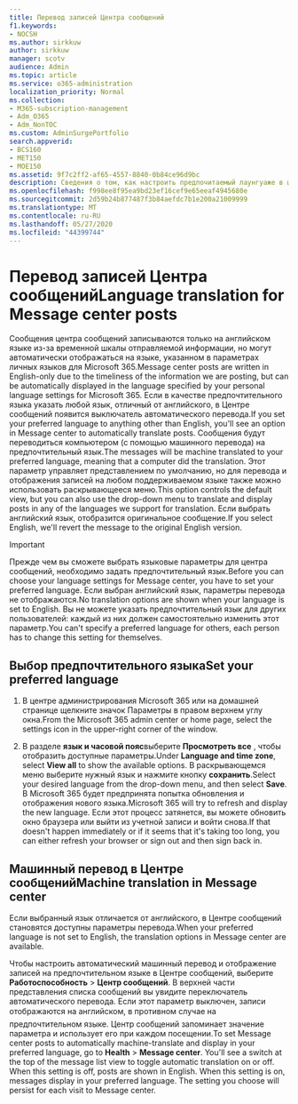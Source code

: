 ```yaml
---
title: Перевод записей Центра сообщений
f1.keywords:
- NOCSH
ms.author: sirkkuw
author: sirkkuw
manager: scotv
audience: Admin
ms.topic: article
ms.service: o365-administration
localization_priority: Normal
ms.collection:
- M365-subscription-management
- Adm_O365
- Adm_NonTOC
ms.custom: AdminSurgePortfolio
search.appverid:
- BCS160
- MET150
- MOE150
ms.assetid: 9f7c2ff2-af65-4557-8840-0b84ce96d9bc
description: Сведения о том, как настроить предпочитаемый лаунгуаже в центре сообщений для автоматического перевода публикаций.
ms.openlocfilehash: f998ee8f95ea9bd23ef16cef9e65eeaf4945680e
ms.sourcegitcommit: 2d59b24b877487f3b84aefdc7b1e200a21009999
ms.translationtype: MT
ms.contentlocale: ru-RU
ms.lasthandoff: 05/27/2020
ms.locfileid: "44399744"
---
```

# <a name="language-translation-for-message-center-posts"></a><span data-ttu-id="35b6c-103">Перевод записей Центра сообщений</span><span class="sxs-lookup"><span data-stu-id="35b6c-103">Language translation for Message center posts</span></span>

<span data-ttu-id="35b6c-104">Сообщения центра сообщений записываются только на английском языке из-за временной шкалы отправляемой информации, но могут автоматически отображаться на языке, указанном в параметрах личных языков для Microsoft 365.</span><span class="sxs-lookup"><span data-stu-id="35b6c-104">Message center posts are written in English-only due to the timeliness of the information we are posting, but can be automatically displayed in the language specified by your personal language settings for Microsoft 365.</span></span> <span data-ttu-id="35b6c-105">Если в качестве предпочтительного языка указать любой язык, отличный от английского, в Центре сообщений появится выключатель автоматического перевода.</span><span class="sxs-lookup"><span data-stu-id="35b6c-105">If you set your preferred language to anything other than English, you'll see an option in Message center to automatically translate posts.</span></span> <span data-ttu-id="35b6c-106">Сообщения будут переводиться компьютером (с помощью машинного перевода) на предпочтительный язык.</span><span class="sxs-lookup"><span data-stu-id="35b6c-106">The messages will be machine translated to your preferred language, meaning that a computer did the translation.</span></span> <span data-ttu-id="35b6c-107">Этот параметр управляет представлением по умолчанию, но для перевода и отображения записей на любом поддерживаемом языке также можно использовать раскрывающееся меню.</span><span class="sxs-lookup"><span data-stu-id="35b6c-107">This option controls the default view, but you can also use the drop-down menu to translate and display posts in any of the languages we support for translation.</span></span> <span data-ttu-id="35b6c-108">Если выбрать английский язык, отобразится оригинальное сообщение.</span><span class="sxs-lookup"><span data-stu-id="35b6c-108">If you select English, we'll revert the message to the original English version.</span></span>
  
> [!IMPORTANT]
> <span data-ttu-id="35b6c-109">Прежде чем вы сможете выбрать языковые параметры для центра сообщений, необходимо задать предпочтительный язык.</span><span class="sxs-lookup"><span data-stu-id="35b6c-109">Before you can choose your language settings for Message center, you have to set your preferred language.</span></span> <span data-ttu-id="35b6c-110">Если выбран английский язык, параметры перевода не отображаются.</span><span class="sxs-lookup"><span data-stu-id="35b6c-110">No translation options are shown when your language is set to English.</span></span> <span data-ttu-id="35b6c-111">Вы не можете указать предпочтительный язык для других пользователей: каждый из них должен самостоятельно изменить этот параметр.</span><span class="sxs-lookup"><span data-stu-id="35b6c-111">You can't specify a preferred language for others, each person has to change this setting for themselves.</span></span> 
  
## <a name="set-your-preferred-language"></a><span data-ttu-id="35b6c-112">Выбор предпочтительного языка</span><span class="sxs-lookup"><span data-stu-id="35b6c-112">Set your preferred language</span></span>

1. <span data-ttu-id="35b6c-113">В центре администрирования Microsoft 365 или на домашней странице щелкните значок Параметры в правом верхнем углу окна.</span><span class="sxs-lookup"><span data-stu-id="35b6c-113">From the Microsoft 365 admin center or home page, select the settings icon in the upper-right corner of the window.</span></span>
  
2. <span data-ttu-id="35b6c-114">В разделе **язык и часовой пояс**выберите **Просмотреть все** , чтобы отобразить доступные параметры.</span><span class="sxs-lookup"><span data-stu-id="35b6c-114">Under **Language and time zone**, select **View all** to show the available options.</span></span> <span data-ttu-id="35b6c-115">В раскрывающемся меню выберите нужный язык и нажмите кнопку **сохранить**.</span><span class="sxs-lookup"><span data-stu-id="35b6c-115">Select your desired language from the drop-down menu, and then select **Save**.</span></span> <span data-ttu-id="35b6c-116">В Microsoft 365 будет предпринята попытка обновления и отображения нового языка.</span><span class="sxs-lookup"><span data-stu-id="35b6c-116">Microsoft 365 will try to refresh and display the new language.</span></span> <span data-ttu-id="35b6c-117">Если этот процесс затянется, вы можете обновить окно браузера или выйти из учетной записи и войти снова.</span><span class="sxs-lookup"><span data-stu-id="35b6c-117">If that doesn't happen immediately or if it seems that it's taking too long, you can either refresh your browser or sign out and then sign back in.</span></span>
  
## <a name="machine-translation-in-message-center"></a><span data-ttu-id="35b6c-118">Машинный перевод в Центре сообщений</span><span class="sxs-lookup"><span data-stu-id="35b6c-118">Machine translation in Message center</span></span>

<span data-ttu-id="35b6c-119">Если выбранный язык отличается от английского, в Центре сообщений становятся доступны параметры перевода.</span><span class="sxs-lookup"><span data-stu-id="35b6c-119">When your preferred language is not set to English, the translation options in Message center are available.</span></span>
  
<span data-ttu-id="35b6c-p104">Чтобы настроить автоматический машинный перевод и отображение записей на предпочтительном языке в Центре сообщений, выберите **Работоспособность** \> **Центр сообщений**. В верхней части представления списка сообщений вы увидите переключатель автоматического перевода. Если этот параметр выключен, записи отображаются на английском, в противном случае  на предпочтительном языке. Центр сообщений запоминает значение параметра и использует его при каждом посещении.</span><span class="sxs-lookup"><span data-stu-id="35b6c-p104">To set Message center posts to automatically machine-translate and display in your preferred language, go to **Health** \> **Message center**. You'll see a switch at the top of the message list view to toggle automatic translation on or off. When this setting is off, posts are shown in English. When this setting is on, messages display in your preferred language. The setting you choose will persist for each visit to Message center.</span></span> 

  


